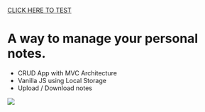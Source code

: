 [CLICK HERE TO TEST](https://dslbit.github.io/reMemorari/)

# A way to manage your personal notes.

* CRUD App with MVC Architecture
* Vanilla JS using Local Storage
* Upload / Download notes


![](https://github.com/dslbit/reMemorari/blob/master/demo_v1.gif)
